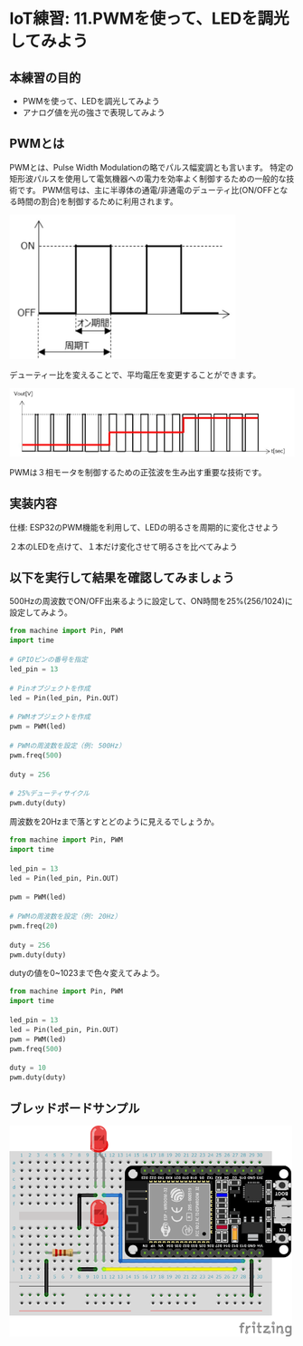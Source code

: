 # IoT練習: 11.PWMを使って、LEDを調光してみよう

## 本練習の目的

- PWMを使って、LEDを調光してみよう
- アナログ値を光の強さで表現してみよう

## PWMとは

PWMとは、Pulse Width Modulationの略でパルス幅変調とも言います。
特定の矩形波パルスを使用して電気機器への電力を効率よく制御するための一般的な技術です。
PWM信号は、主に半導体の通電/非通電のデューティ比(ON/OFFとなる時間の割合)を制御するために利用されます。

<img src="PWM.jpg" width="400px">

デューティー比を変えることで、平均電圧を変更することができます。

<img src="PWM-02.jpg" width="600px">

PWMは３相モータを制御するための正弦波を生み出す重要な技術です。

## 実装内容

仕様: ESP32のPWM機能を利用して、LEDの明るさを周期的に変化させよう

２本のLEDを点けて、１本だけ変化させて明るさを比べてみよう

## 以下を実行して結果を確認してみましょう

500Hzの周波数でON/OFF出来るように設定して、ON時間を25%(256/1024)に設定してみよう。

```python
from machine import Pin, PWM
import time

# GPIOピンの番号を指定
led_pin = 13

# Pinオブジェクトを作成
led = Pin(led_pin, Pin.OUT)

# PWMオブジェクトを作成
pwm = PWM(led)

# PWMの周波数を設定（例: 500Hz）
pwm.freq(500)

duty = 256

# 25%デューティサイクル
pwm.duty(duty)
```

周波数を20Hzまで落とすとどのように見えるでしょうか。

```python
from machine import Pin, PWM
import time

led_pin = 13
led = Pin(led_pin, Pin.OUT)

pwm = PWM(led)

# PWMの周波数を設定（例: 20Hz）
pwm.freq(20)

duty = 256
pwm.duty(duty)
```

dutyの値を0~1023まで色々変えてみよう。

```python
from machine import Pin, PWM
import time

led_pin = 13
led = Pin(led_pin, Pin.OUT)
pwm = PWM(led)
pwm.freq(500)

duty = 10
pwm.duty(duty)
```

## ブレッドボードサンプル

<img src="practice11.png" width="500px">
